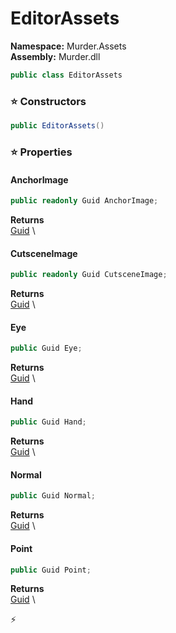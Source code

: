 # EditorAssets

**Namespace:** Murder.Assets \
**Assembly:** Murder.dll

```csharp
public class EditorAssets
```

### ⭐ Constructors
```csharp
public EditorAssets()
```

### ⭐ Properties
#### AnchorImage
```csharp
public readonly Guid AnchorImage;
```

**Returns** \
[Guid](https://learn.microsoft.com/en-us/dotnet/api/System.Guid?view=net-7.0) \
#### CutsceneImage
```csharp
public readonly Guid CutsceneImage;
```

**Returns** \
[Guid](https://learn.microsoft.com/en-us/dotnet/api/System.Guid?view=net-7.0) \
#### Eye
```csharp
public Guid Eye;
```

**Returns** \
[Guid](https://learn.microsoft.com/en-us/dotnet/api/System.Guid?view=net-7.0) \
#### Hand
```csharp
public Guid Hand;
```

**Returns** \
[Guid](https://learn.microsoft.com/en-us/dotnet/api/System.Guid?view=net-7.0) \
#### Normal
```csharp
public Guid Normal;
```

**Returns** \
[Guid](https://learn.microsoft.com/en-us/dotnet/api/System.Guid?view=net-7.0) \
#### Point
```csharp
public Guid Point;
```

**Returns** \
[Guid](https://learn.microsoft.com/en-us/dotnet/api/System.Guid?view=net-7.0) \


⚡